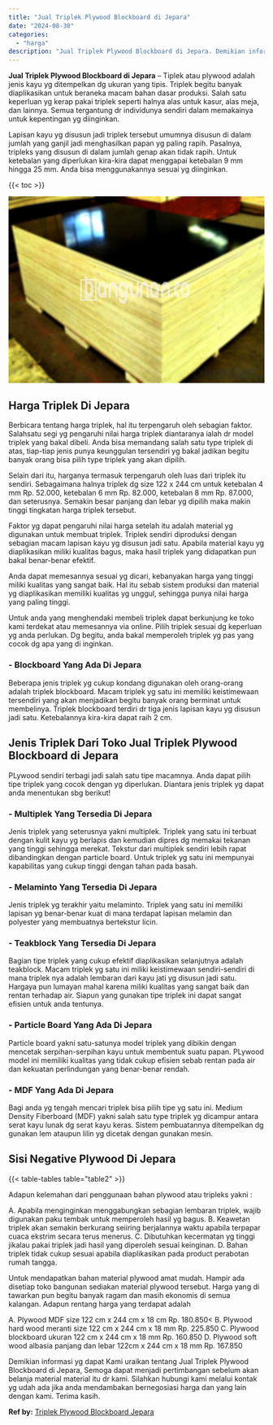 ```yaml
---
title: "Jual Triplek Plywood Blockboard di Jepara"
date: "2024-08-30"
categories: 
  - "harga"
description: "Jual Triplek Plywood Blockboard di Jepara. Demikian informasi yg dapat Kami uraikan tentang Jual Triplek Plywood Blockboard di Jepara, Semoga dapat menjadi p..."
---
```


**Jual Triplek Plywood Blockboard di Jepara** – Tiplek atau plywood adalah jenis kayu yg ditempelkan dg ukuran yang tipis. Triplek begitu banyak diaplikasikan untuk beraneka macam bahan dasar produksi. Salah satu keperluan yg kerap pakai triplek seperti halnya alas untuk kasur, alas meja, dan lainnya. Semua tergantung dr individunya sendiri dalam memakainya untuk kepentingan yg diinginkan.

Lapisan kayu yg disusun jadi triplek tersebut umumnya disusun di dalam jumlah yang ganjil jadi menghasilkan papan yg paling rapih. Pasalnya, tripleks yang disusun di dalam jumlah genap akan tidak rapih. Untuk ketebalan yang diperlukan kira-kira dapat menggapai ketebalan 9 mm hingga 25 mm. Anda bisa menggunakannya sesuai yg diinginkan.

{{< toc >}}

![Jual Triplek Plywood Blockboard di Jepara](/images/jual-triplek-murah-14.png)

## Harga Triplek Di Jepara

Berbicara tentang harga triplek, hal itu terpengaruh oleh sebagian faktor. Salahsatu segi yg pengaruhi nilai harga triplek diantaranya ialah dr model triplek yang bakal dibeli. Anda bisa memandang salah satu type triplek di atas, tiap-tiap jenis punya keunggulan tersendiri yg bakal jadikan begitu banyak orang bisa pilih type triplek yang akan dipilih.

Selain dari itu, harganya termasuk terpengaruh oleh luas dari triplek itu sendiri. Sebagaimana halnya triplek dg size 122 x 244 cm untuk ketebalan 4 mm Rp. 52.000, ketebalan 6 mm Rp. 82.000, ketebalan 8 mm Rp. 87.000, dan seterusnya. Semakin besar panjang dan lebar yg dipilih maka makin tinggi tingkatan harga triplek tersebut.

Faktor yg dapat pengaruhi nilai harga setelah itu adalah material yg digunakan untuk membuat triplek. Triplek sendiri diproduksi dengan sebagian macam lapisan kayu yg disusun jadi satu. Apabila material kayu yg diaplikasikan miliki kualitas bagus, maka hasil triplek yang didapatkan pun bakal benar-benar efektif.

Anda dapat memesannya sesuai yg dicari, kebanyakan harga yang tinggi miliki kualitas yang sangat baik. Hal itu sebab sistem produksi dan material yg diaplikasikan memiliki kualitas yg unggul, sehingga punya nilai harga yang paling tinggi.

Untuk anda yang menghendaki membeli triplek dapat berkunjung ke toko kami terdekat atau memesannya via online. Pilih triplek sesuai dg keperluan yg anda perlukan. Dg begitu, anda bakal memperoleh triplek yg pas yang cocok dg apa yang di inginkan.

### \- Blockboard Yang Ada Di Jepara

Beberapa jenis triplek yg cukup kondang digunakan oleh orang-orang adalah triplek blockboard. Macam triplek yg satu ini memiliki keistimewaan tersendiri yang akan menjadikan begitu banyak orang berminat untuk membelinya. Triplek blockboard terdiri dr tiga jenis lapisan kayu yg disusun jadi satu. Ketebalannya kira-kira dapat raih 2 cm.

## Jenis Triplek Dari Toko Jual Triplek Plywood Blockboard di Jepara

PLywood sendiri terbagi jadi salah satu tipe macamnya. Anda dapat pilih tipe triplek yang cocok dengan yg diperlukan. Diantara jenis triplek yg dapat anda menentukan sbg berikut!

### \- Multiplek Yang Tersedia Di Jepara

Jenis triplek yang seterusnya yakni multiplek. Triplek yang satu ini terbuat dengan kulit kayu yg berlapis dan kemudian dipres dg memakai tekanan yang tinggi sehingga merekat. Tekstur dari multiplek sendiri lebih rapat dibandingkan dengan particle board. Untuk triplek yg satu ini mempunyai kapabilitas yang cukup tinggi dengan tahan pada basah.

### \- Melaminto Yang Tersedia Di Jepara

Jenis triplek yg terakhir yaitu melaminto. Triplek yang satu ini memiliki lapisan yg benar-benar kuat di mana terdapat lapisan melamin dan polyester yang membuatnya bertekstur licin.

### \- Teakblock Yang Tersedia Di Jepara

Bagian tipe triplek yang cukup efektif diaplikasikan selanjutnya adalah teakblock. Macam triplek yg satu ini miliki keistimewaan sendiri-sendiri di mana triplek nya adalah lembaran dari kayu jati yg disusun jadi satu. Hargaya pun lumayan mahal karena miliki kualitas yang sangat baik dan rentan terhadap air. Siapun yang gunakan tipe triplek ini dapat sangat efisien untuk anda tentunya.

### \- Particle Board Yang Ada Di Jepara

Particle board yakni satu-satunya model triplek yang dibikin dengan mencetak serpihan-serpihan kayu untuk membentuk suatu papan. PLywood model ini memiliki kualitas yang tidak cukup efisien sebab rentan pada air dan kekuatan perlindungan yang benar-benar rendah.

### \- MDF Yang Ada Di Jepara

Bagi anda yg tengah mencari triplek bisa pilih tipe yg satu ini. Medium Density Fiberboard (MDF) yakni salah satu type triplek yg dicampur antara serat kayu lunak dg serat kayu keras. Sistem pembuatannya ditempelkan dg gunakan lem ataupun lilin yg dicetak dengan gunakan mesin.

## Sisi Negative Plywood Di Jepara

{{< table-tables table="table2" >}}

Adapun kelemahan dari penggunaan bahan plywood atau tripleks yakni :

A. Apabila menginginkan menggabungkan sebagian lembaran triplek, wajib digunakan paku tembak untuk memperoleh hasil yg bagus. B. Keawetan triplek akan semakin berkurang seiiring berjalannya waktu apabila terpapar cuaca ekstrim secara terus menerus. C. Dibutuhkan kecermatan yg tinggi jikalau pakai triplek jadi hasil yang diperoleh sesuai keinginan. D. Bahan triplek tidak cukup sesuai apabila diaplikasikan pada product perabotan rumah tangga.

Untuk mendapatkan bahan material plywood amat mudah. Hampir ada disetiap toko bangunan sediakan material plywood tersebut. Harga yang di tawarkan pun begitu banyak ragam dan masih ekonomis di semua kalangan. Adapun rentang harga yang terdapat adalah

A. Plywood MDF size 122 cm x 244 cm x 18 cm Rp. 180.850< B. Plywood hard wood meranti size 122 cm x 244 cm x 18 mm Rp. 225.850 C. Plywood blockboard ukuran 122 cm x 244 cm x 18 mm Rp. 160.850 D. Plywood soft wood albasia panjang dan lebar 122cm x 244 cm x 18 mm Rp. 167.850

Demikian informasi yg dapat Kami uraikan tentang Jual Triplek Plywood Blockboard di Jepara, Semoga dapat menjadi pertimbangan sebelum akan belanja material material itu dr kami. Silahkan hubungi kami melalui kontak yg udah ada jika anda mendambakan bernegosiasi harga dan yang lain dengan kami. Terima kasih.

**Ref by:** [Triplek Plywood Blockboard Jepara](https://id.wikipedia.org/wiki/Triplek)
